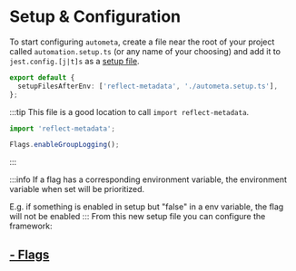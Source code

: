 # Setup & Configuration

To start configuring `autometa`, create a file near the root of your project called `automation.setup.ts` (or any name of your choosing) and add it to `jest.config.[j|t]s` as a [setup file](https://jestjs.io/docs/configuration#setupfilesafterenv-array).

```ts title='jest.config.ts'
export default {
  setupFilesAfterEnv: ['reflect-metadata', './autometa.setup.ts'],
};
```

:::tip
This file is a good location to call `import reflect-metadata`.

```ts
import 'reflect-metadata';

Flags.enableGroupLogging();
```

:::

:::info
If a flag has a corresponding environment variable,
the environment variable when set will be prioritized.

E.g. if something is enabled in setup but "false" in a env variable, the flag will not be enabled
:::
From this new setup file you can configure the framework:

## [- Flags](./flags)
